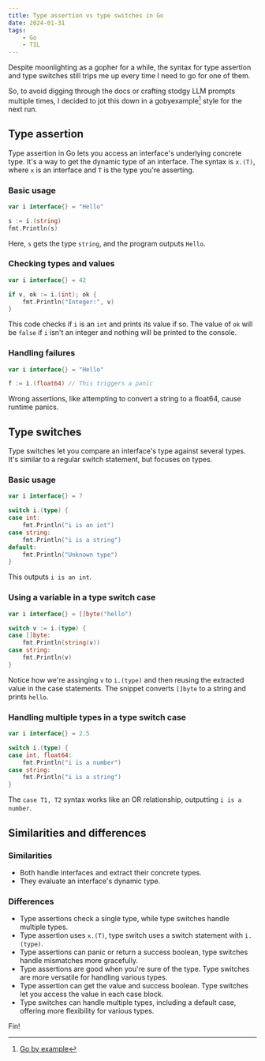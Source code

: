```yaml
---
title: Type assertion vs type switches in Go
date: 2024-01-31
tags:
    - Go
    - TIL
---
```


Despite moonlighting as a gopher for a while, the syntax for type assertion and type
switches still trips me up every time I need to go for one of them.

So, to avoid digging through the docs or crafting stodgy LLM prompts multiple times, I
decided to jot this down in a gobyexample[^1] style for the next run.

## Type assertion

Type assertion in Go lets you access an interface's underlying concrete type. It's a way to
get the dynamic type of an interface. The syntax is `x.(T)`, where `x` is an interface and
`T` is the type you're asserting.

### Basic usage

```go
var i interface{} = "Hello"

s := i.(string)
fmt.Println(s)
```

Here, `s` gets the type `string`, and the program outputs `Hello`.

### Checking types and values

```go
var i interface{} = 42

if v, ok := i.(int); ok {
    fmt.Println("Integer:", v)
}
```

This code checks if `i` is an `int` and prints its value if so. The value of `ok` will be
`false` if `i` isn't an integer and nothing will be printed to the console.

### Handling failures

```go
var i interface{} = "Hello"

f := i.(float64) // This triggers a panic
```

Wrong assertions, like attempting to convert a string to a float64, cause runtime panics.

## Type switches

Type switches let you compare an interface's type against several types. It's similar to a
regular switch statement, but focuses on types.

### Basic usage

```go
var i interface{} = 7

switch i.(type) {
case int:
    fmt.Println("i is an int")
case string:
    fmt.Println("i is a string")
default:
    fmt.Println("Unknown type")
}
```

This outputs `i is an int`.

### Using a variable in a type switch case

```go
var i interface{} = []byte("hello")

switch v := i.(type) {
case []byte:
    fmt.Println(string(v))
case string:
    fmt.Println(v)
}
```

Notice how we're assinging `v` to `i.(type)` and then reusing the extracted value in the
case statements. The snippet converts `[]byte` to a string and prints `hello`.

### Handling multiple types in a type switch case

```go
var i interface{} = 2.5

switch i.(type) {
case int, float64:
    fmt.Println("i is a number")
case string:
    fmt.Println("i is a string")
}
```

The `case T1, T2` syntax works like an OR relationship, outputting `i is a number`.

## Similarities and differences

### Similarities

-   Both handle interfaces and extract their concrete types.
-   They evaluate an interface's dynamic type.

### Differences

-   Type assertions check a single type, while type switches handle multiple types.
-   Type assertion uses `x.(T)`, type switch uses a switch statement with `i.(type)`.
-   Type assertions can panic or return a success boolean, type switches handle mismatches
    more gracefully.
-   Type assertions are good when you're sure of the type. Type switches are more versatile
    for handling various types.
-   Type assertion can get the value and success boolean. Type switches let you access the
    value in each case block.
-   Type switches can handle multiple types, including a default case, offering more
    flexibility for various types.

Fin!

[^1]: [Go by example](https://gobyexample.com/)
